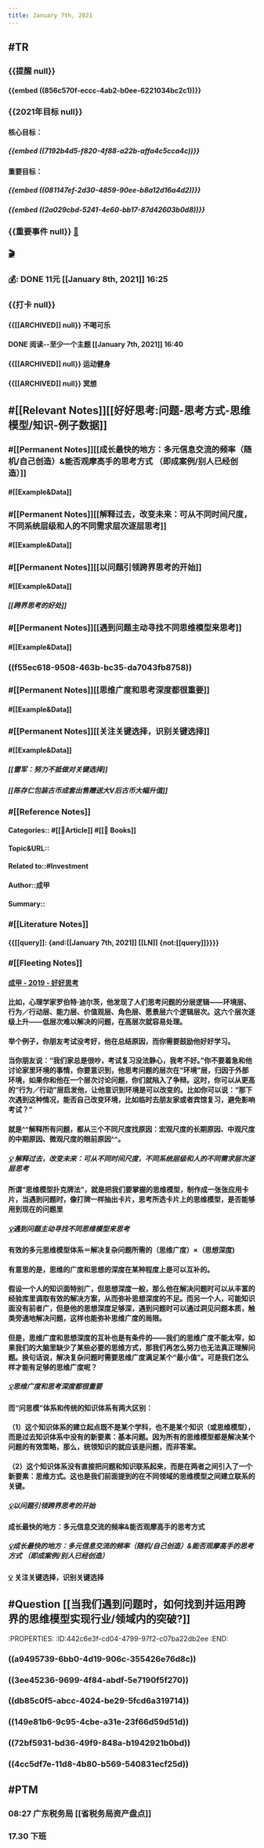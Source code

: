 ```yaml
---
title: January 7th, 2021
---
```


## #TR
### {{提醒 null}}
#### {{embed ((856c570f-eccc-4ab2-b0ee-6221034bc2c1))}}

### {{2021年目标 null}}
#### 核心目标：
##### {{embed ((7192b4d5-f820-4f88-a22b-affa4c5cca4c))}}

#### 重要目标：
##### {{embed ((081147ef-2d30-4859-90ee-b8a12d16a4d2))}}

##### {{embed ((2a029cbd-5241-4e60-bb17-87d42603b0d8))}}

### {{重要事件 null}} [🧸]([[Theday]])
#### 

### [🎬]([[PTM]])

### [💰]([[Bill]]): DONE 11元 [[January 8th, 2021]] 16:25

### {{打卡 null}}
#### {{[[ARCHIVED]] null}} 不喝可乐

#### DONE 阅读--至少一个主题 [[January 7th, 2021]] 16:40

#### {{[[ARCHIVED]] null}} 运动健身

#### {{[[ARCHIVED]] null}} 冥想

## #[[Relevant Notes]][[好好思考:问题-思考方式-思维模型/知识-例子数据]]
### #[[Permanent Notes]][[成长最快的地方：多元信息交流的频率（随机/自己创造）&能否观摩高手的思考方式 （即成案例/别人已经创造）]] 
#### #[[Example&Data]]
##### 

### #[[Permanent Notes]][[解释过去，改变未来：可从不同时间尺度，不同系统层级和人的不同需求层次逐层思考]] 
#### #[[Example&Data]]
##### 

### #[[Permanent Notes]][[以问题引领跨界思考的开始]]
#### #[[Example&Data]]
##### [[跨界思考的好处]] 

### #[[Permanent Notes]][[遇到问题主动寻找不同思维模型来思考]]
#### #[[Example&Data]]
##### 

### ((f55ec618-9508-463b-bc35-da7043fb8758))

### #[[Permanent Notes]][[思维广度和思考深度都很重要]]
#### #[[Example&Data]]

### #[[Permanent Notes]][[关注关键选择，识别关键选择]]
#### #[[Example&Data]]
##### [[雷军：努力不抵做对关键选择]] 

##### [[陈存仁包装古币成套出售赠送大V后古币大幅升值]]  

### #[[Reference Notes]] 
#### Categories:: #[[📄Article]]  #[[📙 Books]]

#### Topic&URL::

#### Related to::#Investment

#### Author::成甲

#### Summary::

### #[[Literature Notes]]
#### {{[[query]]: {and:[[January 7th, 2021]] [[LN]] {not:[[query]]}}}}

### #[[Fleeting Notes]]
#### [成甲 - 2019 - 好好思考](zotero://open-pdf/library/items/F9D32YHY)

#### 比如，心理学家罗伯特·迪尔茨，他发现了人们思考问题的分层逻辑——环境层、行为／行动层、能力层、价值观层、角色层、愿景层六个逻辑层次。这六个层次逐级上升——低层次难以解决的问题，在高层次就容易处理。

#### 举个例子，你朋友考试没考好，他在总结原因，而你需要鼓励他好好学习。

#### 当你朋友说：“我们家总是很吵，考试复习没法静心，我考不好。”你不要着急和他讨论家里环境的事情，你要意识到，他思考问题的层次在“环境”层，归因于外部环境，如果你和他在一个层次讨论问题，你们就陷入了争辩。这时，你可以从更高的“行为／行动”层启发他，让他意识到环境是可以改变的。比如你可以说：“那下次遇到这种情况，能否自己改变环境，比如临时去朋友家或者宾馆复习，避免影响考试？”

#### 就是^^解释所有问题，都从三个不同尺度找原因：宏观尺度的长期原因、中观尺度的中期原因、微观尺度的眼前原因^^。
##### [💡]([[LN]]) 解释过去，改变未来：可从不同时间尺度，不同系统层级和人的不同需求层次逐层思考

#### 所谓“思维模型扑克牌法”，就是把我们要掌握的思维模型，制作成一张张应用卡片，当遇到问题时，像打牌一样抽出卡片，思考所选卡片上的思维模型，是否能够用到现在的问题里
##### [💡]([[LN]])遇到问题主动寻找不同思维模型来思考

#### 有效的多元思维模型体系＝解决复杂问题所需的（思维广度）×（思想深度)

#### 有意思的是，思维的广度和思想的深度在某种程度上是可以互补的。

#### 假设一个人的知识面特别广，但思想深度一般，那么他在解决问题时可以从丰富的经验库里调取有效的解决方案，从而弥补思想深度的不足。而另一个人，可能知识面没有前者广，但是他的思想深度足够深，遇到问题时可以通过洞见问题本质，触类旁通地解决问题，这样也能弥补思维广度的局限。

#### 但是，思维广度和思想深度的互补也是有条件的——我们的思维广度不能太窄，如果我们的大脑里缺少了某些必要的思维方式，那我们再怎么努力也无法真正理解问题。换句话说，解决复杂问题时需要思维广度满足某个“最小值”。可是我们怎么样才能有足够的思维广度呢？
##### [💡]([[LN]])思维广度和思考深度都很重要

#### 而“问思模”体系和传统的知识体系有两大区别：

#### （1）这个知识体系的建立起点既不是某个学科，也不是某个知识（或思维模型），而是过去知识体系中没有的新要素：基本问题。因为所有的思维模型都是解决某个问题的有效策略，那么，统领知识的就应该是问题，而非答案。

#### （2）这个知识体系没有直接把问题和知识联系起来，而是在两者之间引入了一个新要素：思维方式。这也是我们前面提到的在不同领域的思维模型之间建立联系的关键。
##### [💡]([[LN]])以问题引领跨界思考的开始

#### 成长最快的地方：多元信息交流的频率&能否观摩高手的思考方式 
##### [💡]([[LN]])成长最快的地方：多元信息交流的频率（随机/自己创造）&能否观摩高手的思考方式 （即成案例/别人已经创造）

#### [💡]([[LN]]) 关注关键选择，识别关键选择

## #Question [[当我们遇到问题时，如何找到并运用跨界的思维模型实现行业/领域内的突破?]]
:PROPERTIES:
:ID:442c6e3f-cd04-4799-97f2-c07ba22db2ee
:END:
### ((a9495739-6bb0-4d19-906c-355426e76d8c))

### ((3ee45236-9699-4f84-abdf-5e7190f5f270))

### ((db85c0f5-abcc-4024-be29-5fcd6a319714))

### ((149e81b6-9c95-4cbe-a31e-23f66d59d51d))

### ((72bf5931-bd36-49f9-848a-b1942921b0bd))

### ((4cc5df7e-11d8-4b80-b569-540831ecf25d))

## #PTM
### 08:27 广东税务局 [[省税务局资产盘点]]

### 17.30 下班
